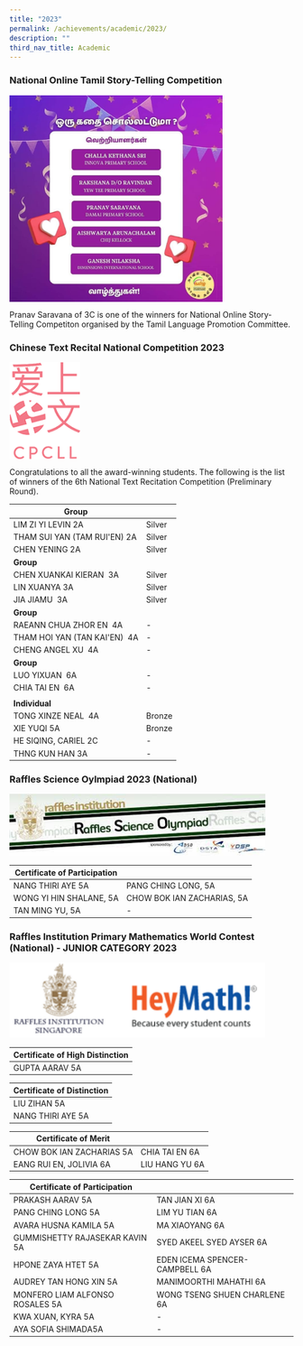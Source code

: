 ```yaml
---
title: "2023"
permalink: /achievements/academic/2023/
description: ""
third_nav_title: Academic
---
```

### National Online Tamil Story-Telling Competition

<img src="/images/Random/2023/2023%20tamil.png" style="width:75%" align="center">

Pranav Saravana of 3C is one of the winners for National Online Story-Telling Competiton organised by the Tamil Language Promotion Committee.

### Chinese Text Recital National Competition​ 2023

<img src="/images/Random/2023/2023%20cpcll-logo.png" style="width:25%" align="center">

Congratulations to all the award-winning students. The following is the list of winners of the 6th National Text Recitation Competition (Preliminary Round).

| **Group** |  | 
| -------- | -------- | 
| LIM ZI YI LEVIN 2A     |  Silver    |
| THAM SUI YAN (TAM RUI'EN) 2A     | Silver  |
| CHEN YENING​ 2A     | Silver     |
| **Group** |  | 
| CHEN XUANKAI KIERAN​ ​ 3A     | Silver     |
| LIN XUANYA​ 3A     | Silver     |
| JIA JIAMU​ ​ 3A     | Silver     |
| **Group** |  | 
| RAEANN CHUA ZHOR EN​ ​ 4A     | -     |
| THAM HOI YAN (TAN KAI'EN)​ ​ 4A     | -     |
| CHENG ANGEL XU​ ​ 4A     | -     |
| **Group** |  | 
| LUO YIXUAN​ ​ 6A     | -     |
| CHIA TAI EN​ ​ 6A     | -     |
|    |      |
| **Individual** |  | 
| TONG XINZE NEAL​ ​ 4A     | Bronze     |
| XIE YUQI​ 5A    | Bronze     |
| HE SIQING, CARIEL​ 2C    | -     |
| THNG KUN HAN 3A    | -     |

### Raffles Science Oylmpiad 2023 (National)


<img src="/images/2021%2011%2010%20RSO.png" style="width:90%">

| Certificate of Participation |  | 
| -------- | -------- | 
| NANG THIRI AYE 5A     | PANG CHING LONG, 5A     |
| WONG YI HIN SHALANE, 5A     | CHOW BOK IAN ZACHARIAS, 5A   |
| TAN MING YU, 5A     | -     |

### Raffles Institution Primary Mathematics World Contest (National) - JUNIOR CATEGORY 2023

<img src="/images/RIPMWC.png" style="width:90%">


| Certificate of High Distinction |
| -------- | 
| GUPTA AARAV 5A     |

| Certificate of Distinction |
| -------- | 
| LIU ZIHAN 5A     |
| NANG THIRI AYE 5A    |

| Certificate of Merit | |
| -------- | -------- | 
| CHOW BOK IAN ZACHARIAS 5A | CHIA TAI EN 6A |
| EANG RUI EN, JOLIVIA 6A | LIU HANG YU 6A|

| Certificate of Participation | |
| -------- | -------- | 
| PRAKASH AARAV 5A | TAN JIAN XI 6A |
| PANG CHING LONG 5A | LIM YU TIAN  6A |
| AVARA HUSNA KAMILA 5A | MA XIAOYANG 6A |
| GUMMISHETTY RAJASEKAR KAVIN 5A | SYED AKEEL SYED AYSER 6A |
| HPONE ZAYA HTET 5A | EDEN ICEMA SPENCER- CAMPBELL 6A |
| AUDREY TAN HONG XIN 5A | MANIMOORTHI MAHATHI 6A |
| MONFERO LIAM ALFONSO ROSALES 5A | WONG TSENG SHUEN CHARLENE 6A |
| KWA XUAN, KYRA 5A | - |
| AYA SOFIA SHIMADA5A | - |